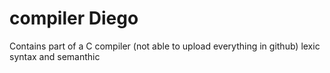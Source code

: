 # compiler Diego

Contains part of a C compiler (not able to upload everything in github)
lexic
syntax and semanthic
